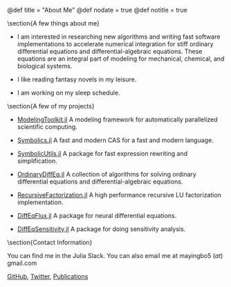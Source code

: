 @def title = "About Me"
@def nodate = true
@def notitle = true

\section{A few things about me}

- I am interested in researching new algorithms and writing fast software implementations to accelerate numerical integration for stiff ordinary differential equations and differential-algebraic equations. These equations are an integral part of modeling for mechanical, chemical, and biological systems.

- I like reading fantasy novels in my leisure.

- I am working on my sleep schedule.

\section{A few of my projects}

- [ModelingToolkit.jl](https://github.com/SciML/ModelingToolkit.jl) A modeling framework for automatically parallelized scientific computing.

- [Symbolics.jl](https://github.com/JuliaSymbolics/Symbolics.jl) A fast and modern CAS for a fast and modern language.

- [SymbolicUtils.jl](https://github.com/JuliaSymbolics/SymbolicUtils.jl) A package for fast expression rewriting and simplification.

- [OrdinaryDiffEq.jl](https://github.com/SciML/OrdinaryDiffEq.jl) A collection of algorithms for solving ordinary differential equations and differential-algebraic equations.

- [RecursiveFactorization.jl](https://github.com/YingboMa/RecursiveFactorization.jl) A high performance recursive LU factorization implementation.

- [DiffEqFlux.jl](https://github.com/SciML/DiffEqFlux.jl) A package for neural differential equations.

- [DiffEqSensitivity.jl](https://github.com/SciML/DiffEqSensitivity.jl) A package for doing sensitivity analysis.

\section{Contact Information}

You can find me in the Julia Slack. You can also email me at mayingbo5 (_*at*_) gmail.com

[GitHub](https://github.com/YingboMa), [Twitter](https://twitter.com/YingboMa1), [Publications](https://scholar.google.com/citations?user=U3Pj3IAAAAAJ&hl=en)
